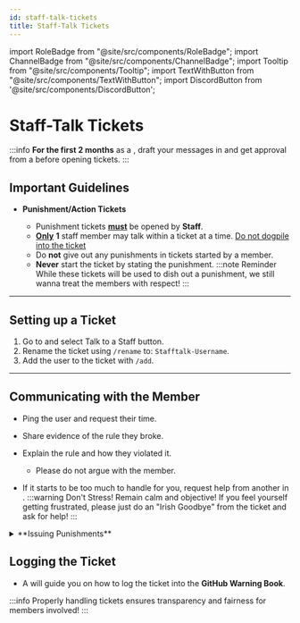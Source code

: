 ```yaml
---
id: staff-talk-tickets
title: Staff-Talk Tickets
---
```


import RoleBadge from "@site/src/components/RoleBadge";
import ChannelBadge from "@site/src/components/ChannelBadge";
import Tooltip from "@site/src/components/Tooltip";
import TextWithButton from "@site/src/components/TextWithButton";
import DiscordButton from '@site/src/components/DiscordButton';

# Staff-Talk Tickets

:::info
**For the first 2 months** as a <RoleBadge role="Moderator" badgeIcon="moderator_role_icon.png" color="#e68027" />, draft your messages in <ChannelBadge label="📙moderator-only" link="https://discord.com/channels/734595073920204940/943466763314663474" /> and get approval from a <RoleBadge role="Server Committee Member" badgeIcon="server_committee_role_icon.webp" color="#db1cb8" /> before opening tickets.
:::

## Important Guidelines

- **Punishment/Action Tickets**

  - Punishment tickets <u>**must**</u> be opened by **Staff**.
  - <u>**Only**</u> **1** staff member may talk within a ticket at a time. <u>Do not dogpile into the ticket</u>
  - Do **not** give out any punishments in tickets started by a member.
  - **Never** start the ticket by stating the punishment.
    :::note Reminder
    While these tickets will be used to dish out a punishment, we still wanna treat the members with respect!
    :::

---

## Setting up a Ticket

1. Go to <ChannelBadge label="🎫𝘖pen-a-𝘛icket" link="https://discord.com/channels/734595073920204940/1106413750975746070" /> and select <DiscordButton type="secondary" emoji="☎️">Talk to a Staff</DiscordButton> button.
2. Rename the ticket using `/rename` to: `Stafftalk-Username`.
3. Add the user to the ticket with `/add`.

---

## Communicating with the Member

- Ping the user and request their time.
- Share evidence of the rule they broke.
- Explain the rule and how they violated it.

  - Please do not argue with the member.

- If it starts to be too much to handle for you, request help from another <RoleBadge role="Moderator" badgeIcon="moderator_role_icon.png" color="#e68027" /> in <ChannelBadge label="📙moderator-only" link="https://discord.com/channels/734595073920204940/943466763314663474"/>.
  :::warning Don't Stress!
  Remain calm and objective! If you feel yourself getting frustrated, please just do an "Irish Goodbye" from the ticket and ask for help!
  :::

<details>
<summary> **Issuing Punishments** </summary>
<p>
  - Inform them of the punishment according to the **Staff Guidelines** and ask them to acknowledge the punishment.
  :::warning

**Do not remove the member before they have acknowledged the punishment.** This is very important, as it is the only way for us to prove that they have read, understood what they did wrong, and the warning/punishment they are receiving. If they do not respond within <u>two weeks</u> or you see them very clearly being active in other parts of the server and intentionally ignoring the ticket, you may request to **temporarily remove their verifcation until they respond** in <ChannelBadge label="📙moderator-only" link="https://discord.com/channels/734595073920204940/943466763314663474"/>. This is done by adding back the <RoleBadge role="Unverified Role" badgeIcon="unverified_role_icon.png" color="#de0000" />.

If this still does not work, the **Head Moderator** may decide to close the ticket and let it be logged as "unresponsive".
:::

- Remove the member from the ticket after member acknowledges the warning/punishment using `/remove` ticket bot command.
</p>
</details>

## Logging the Ticket

- A <RoleBadge role="Server Committee Member" badgeIcon="server_committee_role_icon.webp" color="#db1cb8" /> will guide you on how to log the ticket into the **GitHub Warning Book**.

<TextWithButton
  text="Dont forget to make a GitHub account and request access!"
  buttonLabel="GitHub Warning Book"
  buttonHref="https://github.com/users/lolmaxz/projects/3/"
/>

:::info
Properly handling tickets ensures transparency and fairness for members involved!
:::
